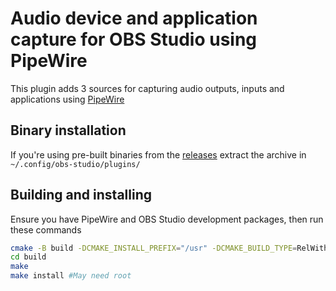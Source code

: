 # Audio device and application capture for OBS Studio using PipeWire 

This plugin adds 3 sources for capturing audio outputs, inputs and applications using [PipeWire](https://pipewire.org)
## Binary installation
If you're using pre-built binaries from the [releases](https://github.com/Qufyy/obs-pipewire-audio-capture/releases) extract the archive in `~/.config/obs-studio/plugins/`

## Building and installing
Ensure you have PipeWire and OBS Studio development packages, then run these commands
```sh
cmake -B build -DCMAKE_INSTALL_PREFIX="/usr" -DCMAKE_BUILD_TYPE=RelWithDebInfo
cd build
make
make install #May need root
```
